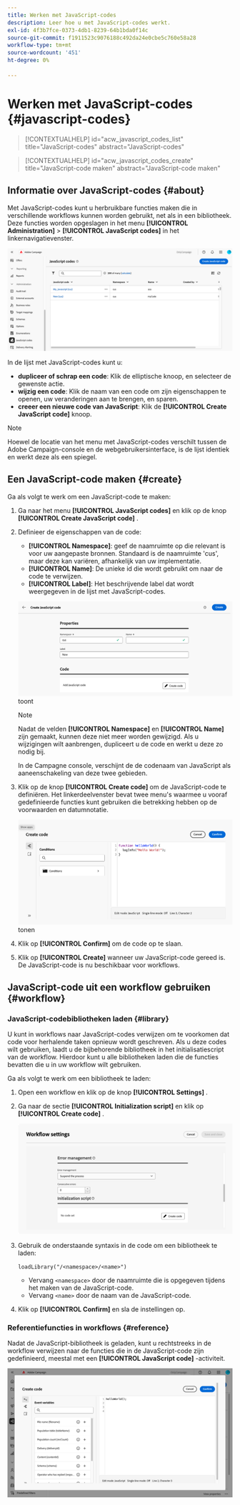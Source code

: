 ```yaml
---
title: Werken met JavaScript-codes
description: Leer hoe u met JavaScript-codes werkt.
exl-id: 4f3b7fce-0373-4db1-8239-64b1bda0f14c
source-git-commit: f1911523c9076188c492da24e0cbe5c760e58a28
workflow-type: tm+mt
source-wordcount: '451'
ht-degree: 0%

---
```


# Werken met JavaScript-codes {#javascript-codes}

>[!CONTEXTUALHELP]
>id="acw_javascript_codes_list"
>title="JavaScript-codes"
>abstract="JavaScript-codes"

>[!CONTEXTUALHELP]
>id="acw_javascript_codes_create"
>title="JavaScript-code maken"
>abstract="JavaScript-code maken"

## Informatie over JavaScript-codes {#about}

Met JavaScript-codes kunt u herbruikbare functies maken die in verschillende workflows kunnen worden gebruikt, net als in een bibliotheek. Deze functies worden opgeslagen in het menu **[!UICONTROL Administration]** > **[!UICONTROL JavaScript codes]** in het linkernavigatievenster.

![ de interface van de de codelijst van JavaScript die beschikbare opties toont ](assets/javascript-list.png)

In de lijst met JavaScript-codes kunt u:

* **dupliceer of schrap een code**: Klik de elliptische knoop, en selecteer de gewenste actie.
* **wijzig een code**: Klik de naam van een code om zijn eigenschappen te openen, uw veranderingen aan te brengen, en sparen.
* **creeer een nieuwe code van JavaScript**: Klik de **[!UICONTROL Create JavaScript code]** knoop.

>[!NOTE]
>
>Hoewel de locatie van het menu met JavaScript-codes verschilt tussen de Adobe Campaign-console en de webgebruikersinterface, is de lijst identiek en werkt deze als een spiegel.

## Een JavaScript-code maken {#create}

Ga als volgt te werk om een JavaScript-code te maken:

1. Ga naar het menu **[!UICONTROL JavaScript codes]** en klik op de knop **[!UICONTROL Create JavaScript code]** .

1. Definieer de eigenschappen van de code:

   * **[!UICONTROL Namespace]**: geef de naamruimte op die relevant is voor uw aangepaste bronnen. Standaard is de naamruimte &#39;cus&#39;, maar deze kan variëren, afhankelijk van uw implementatie.
   * **[!UICONTROL Name]**: De unieke id die wordt gebruikt om naar de code te verwijzen.
   * **[!UICONTROL Label]**: Het beschrijvende label dat wordt weergegeven in de lijst met JavaScript-codes.

   ![ de interface die van de de codeverwezenlijking van JavaScript namespace, naam, en etiketgebieden ](assets/javascript-create.png) toont

   >[!NOTE]
   >
   >Nadat de velden **[!UICONTROL Namespace]** en **[!UICONTROL Name]** zijn gemaakt, kunnen deze niet meer worden gewijzigd. Als u wijzigingen wilt aanbrengen, dupliceert u de code en werkt u deze zo nodig bij.
   >
   >In de Campagne console, verschijnt de de codenaam van JavaScript als aaneenschakeling van deze twee gebieden.

1. Klik op de knop **[!UICONTROL Create code]** om de JavaScript-code te definiëren. Het linkerdeelvenster bevat twee menu&#39;s waarmee u vooraf gedefinieerde functies kunt gebruiken die betrekking hebben op de voorwaarden en datumnotatie.

   ![ de interface van de de coderedacteur van JavaScript die predefined functies ](assets/javascript-code.png) tonen

1. Klik op **[!UICONTROL Confirm]** om de code op te slaan.

1. Klik op **[!UICONTROL Create]** wanneer uw JavaScript-code gereed is. De JavaScript-code is nu beschikbaar voor workflows.

## JavaScript-code uit een workflow gebruiken {#workflow}

### JavaScript-codebibliotheken laden {#library}

U kunt in workflows naar JavaScript-codes verwijzen om te voorkomen dat code voor herhalende taken opnieuw wordt geschreven. Als u deze codes wilt gebruiken, laadt u de bijbehorende bibliotheek in het initialisatiescript van de workflow. Hierdoor kunt u alle bibliotheken laden die de functies bevatten die u in uw workflow wilt gebruiken.

Ga als volgt te werk om een bibliotheek te laden:

1. Open een workflow en klik op de knop **[!UICONTROL Settings]** .
1. Ga naar de sectie **[!UICONTROL Initialization script]** en klik op **[!UICONTROL Create code]** .

   ![ het initialiseringsmanuscriptinterface die van het Werkschema codeverwezenlijking optie tonen ](assets/javascript-initialization.png)

1. Gebruik de onderstaande syntaxis in de code om een bibliotheek te laden:

   ```
   loadLibrary("/<namespace>/<name>")
   ```

   * Vervang `<namespace>` door de naamruimte die is opgegeven tijdens het maken van de JavaScript-code.
   * Vervang `<name>` door de naam van de JavaScript-code.

1. Klik op **[!UICONTROL Confirm]** en sla de instellingen op.

### Referentiefuncties in workflows {#reference}

Nadat de JavaScript-bibliotheek is geladen, kunt u rechtstreeks in de workflow verwijzen naar de functies die in de JavaScript-code zijn gedefinieerd, meestal met een **[!UICONTROL JavaScript code]** -activiteit.

![ interface die van het Werkschema JavaScript functiegebruik toont ](assets/javascript-function.png)